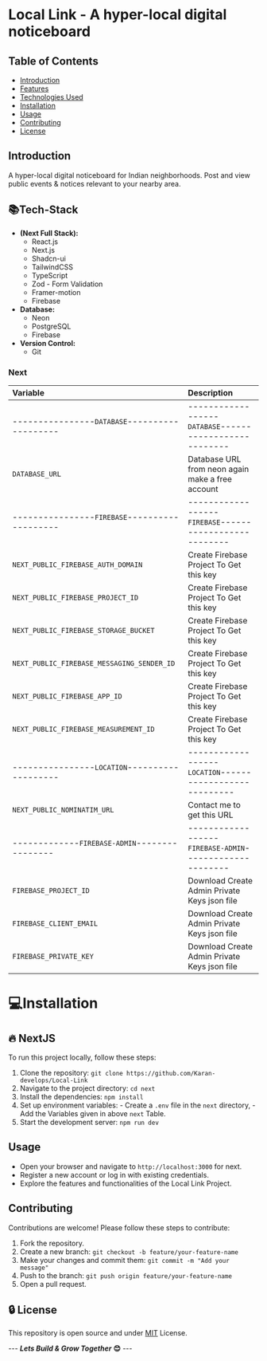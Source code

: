 # Local Link - A hyper-local digital noticeboard

## Table of Contents

- [Introduction](#introduction)
- [Features](#features)
- [Technologies Used](#📚Tech-Stack)
- [Installation](#💻Installation)
- [Usage](#usage)
- [Contributing](#contributing)
- [License](#license)

## Introduction

A hyper-local digital noticeboard for Indian neighborhoods. Post and view public events & notices relevant to your nearby area.

## 📚Tech-Stack

- **(Next Full Stack):**
  - React.js
  - Next.js
  - Shadcn-ui
  - TailwindCSS
  - TypeScript
  - Zod - Form Validation
  - Framer-motion
  - Firebase
- **Database:**
  - Neon
  - PostgreSQL
  - Firebase
- **Version Control:**
  - Git

### Next

| Variable                                      | Description                                             |
| :-------------------------------------------- | :------------------------------------------------------ |
| ----------------`DATABASE`------------------- | ------------------`DATABASE`--------------------------  |
| `DATABASE_URL`                                | Database URL from neon again make a free account        |
| ----------------`FIREBASE`------------------- | ------------------`FIREBASE`--------------------------  |
| `NEXT_PUBLIC_FIREBASE_AUTH_DOMAIN`            | Create Firebase Project To Get this key                 |
| `NEXT_PUBLIC_FIREBASE_PROJECT_ID`             | Create Firebase Project To Get this key                 |
| `NEXT_PUBLIC_FIREBASE_STORAGE_BUCKET`         | Create Firebase Project To Get this key                 |
| `NEXT_PUBLIC_FIREBASE_MESSAGING_SENDER_ID`    | Create Firebase Project To Get this key                 |
| `NEXT_PUBLIC_FIREBASE_APP_ID`                 | Create Firebase Project To Get this key                 |
| `NEXT_PUBLIC_FIREBASE_MEASUREMENT_ID`         | Create Firebase Project To Get this key                 |
| ----------------`LOCATION`------------------- | ------------------`LOCATION`--------------------------- |
| `NEXT_PUBLIC_NOMINATIM_URL`                   | Contact me to get this URL                              |
| -------------`FIREBASE-ADMIN`---------------- | ------------------`FIREBASE-ADMIN`--------------------- |
| `FIREBASE_PROJECT_ID`                         | Download Create Admin Private Keys json file            |
| `FIREBASE_CLIENT_EMAIL`                       | Download Create Admin Private Keys json file            |
| `FIREBASE_PRIVATE_KEY`                        | Download Create Admin Private Keys json file            |

# 💻Installation

## 🔥 NextJS

To run this project locally, follow these steps:

1.  Clone the repository:
    `git clone https://github.com/Karan-develops/Local-Link`
2.  Navigate to the project directory:
    `cd next`
3.  Install the dependencies:
    `npm install`
4.  Set up environment variables: - Create a `.env` file in the `next` directory, - Add the Variables given in above `next` Table.
5.  Start the development server:
    `npm run dev`

## Usage

- Open your browser and navigate to `http://localhost:3000` for next.
- Register a new account or log in with existing credentials.
- Explore the features and functionalities of the Local Link Project.

## Contributing

Contributions are welcome! Please follow these steps to contribute:

1. Fork the repository.
2. Create a new branch:
   `git checkout -b feature/your-feature-name`
3. Make your changes and commit them:
   `git commit -m "Add your message"`
4. Push to the branch:
   `git push origin feature/your-feature-name`
5. Open a pull request.

## 🔒 License

This repository is open source and under [MIT](https://choosealicense.com/licenses/mit/) License.

--- **_Lets Build & Grow Together_** **😊** ---
